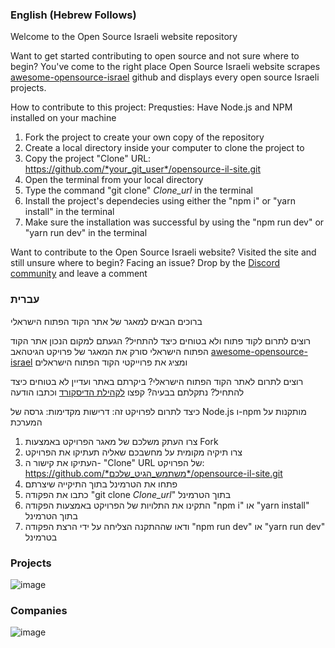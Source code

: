 ### English (Hebrew Follows)
Welcome to the Open Source Israeli website repository

Want to get started contributing to open source and not sure where to begin? You've come to the right place
Open Source Israeli website scrapes [awesome-opensource-israel](https://github.com/lirantal/awesome-opensource-israel) github and displays every open source Israeli projects.

How to contribute to this project:
Prequsties: Have Node.js and NPM installed on your machine

1. Fork the project to create your own copy of the repository
2. Create a local directory inside your computer to clone the project to
3. Copy the project "Clone" URL: https://github.com/*your_git_user*/opensource-il-site.git
4. Open the terminal from your local directory
5. Type the command "git clone" *Clone_url* in the terminal
6. Install the project's dependecies using either the "npm i" or "yarn install" in the terminal
7. Make sure the installation was successful by using the "npm run dev" or "yarn run dev" in the terminal

Want to contribute to the Open Source Israeli website? Visited the site and still unsure where to begin? Facing an issue?
Drop by the [Discord community](https://discordapp.com/channels/1089589164707684443/1102155816750022657) and leave a comment

### עברית
ברוכים הבאים למאגר של אתר הקוד הפתוח הישראלי

רוצים לתרום לקוד פתוח ולא בטוחים כיצד להתחיל? הגעתם למקום הנכון
אתר הקוד הפתוח הישראלי סורק את המאגר של פרויקט הגיטהאב [awesome-opensource-israel](https://github.com/lirantal/awesome-opensource-israel)
ומציג את פרוייקטי הקוד הפתוח הישראלים

רוצים לתרום לאתר הקוד הפתוח הישראלי? ביקרתם באתר ועדיין לא בטוחים כיצד להתחיל? נתקלתם בבעיה?
קפצו [לקהילת הדיסקורד](https://discordapp.com/channels/1089589164707684443/1102155816750022657) וכתבו הודעה


כיצד לתרום לפרויקט זה:
דרישות מקדימות: גרסה של Node.js ו-npm מותקנות על המערכת
1. צרו העתק משלכם של מאגר הפרויקט באמצעות Fork 
2. צרו תיקיה מקומית על מחשבכם שאליה תעתיקו את הפרויקט
3. העתיקו את קישור ה- "Clone" URL של הפרויקט: https://github.com/*משתמש_הגיט_שלכם*/opensource-il-site.git
4. פתחו את הטרמינל בתוך התיקייה שיצרתם
5. כתבו את הפקודה "git clone *Clone_url*" בתוך הטרמינל
6. התקינו את התלויות של הפרויקט באמצעות הפקודה "npm i" או "yarn install" בתוך הטרמינל
7. ודאו שההתקנה הצליחה על ידי הרצת הפקודה "npm run dev" או "yarn run dev" בטרמינל

### Projects

![image](https://user-images.githubusercontent.com/31913495/227768041-20ab7d33-d88f-45ff-99b4-53b974af7e0e.png)

### Companies

![image](https://user-images.githubusercontent.com/31913495/227767963-64fbba35-1ecb-4964-8adb-32786bafa273.png)
